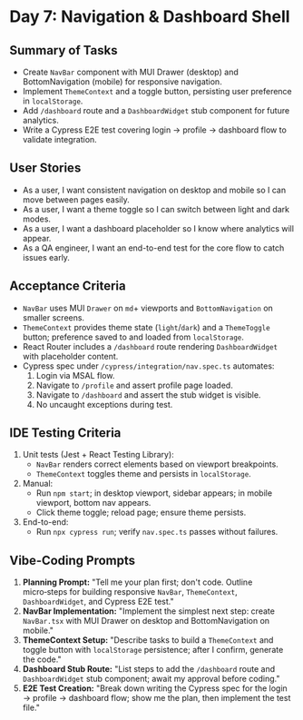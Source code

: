 # Day 7: Navigation & Dashboard Shell

## Summary of Tasks
- Create `NavBar` component with MUI Drawer (desktop) and BottomNavigation (mobile) for responsive navigation.
- Implement `ThemeContext` and a toggle button, persisting user preference in `localStorage`.
- Add `/dashboard` route and a `DashboardWidget` stub component for future analytics.
- Write a Cypress E2E test covering login → profile → dashboard flow to validate integration.

## User Stories
- As a user, I want consistent navigation on desktop and mobile so I can move between pages easily.
- As a user, I want a theme toggle so I can switch between light and dark modes.
- As a user, I want a dashboard placeholder so I know where analytics will appear.
- As a QA engineer, I want an end-to-end test for the core flow to catch issues early.

## Acceptance Criteria
- `NavBar` uses MUI `Drawer` on `md`+ viewports and `BottomNavigation` on smaller screens.
- `ThemeContext` provides theme state (`light`/`dark`) and a `ThemeToggle` button; preference saved to and loaded from `localStorage`.
- React Router includes a `/dashboard` route rendering `DashboardWidget` with placeholder content.
- Cypress spec under `/cypress/integration/nav.spec.ts` automates:
  1. Login via MSAL flow.
  2. Navigate to `/profile` and assert profile page loaded.
  3. Navigate to `/dashboard` and assert the stub widget is visible.
  4. No uncaught exceptions during test.

## IDE Testing Criteria
1. Unit tests (Jest + React Testing Library):
   - `NavBar` renders correct elements based on viewport breakpoints.
   - `ThemeContext` toggles theme and persists in `localStorage`.
2. Manual:
   - Run `npm start`; in desktop viewport, sidebar appears; in mobile viewport, bottom nav appears.
   - Click theme toggle; reload page; ensure theme persists.
3. End-to-end:
   - Run `npx cypress run`; verify `nav.spec.ts` passes without failures.

## Vibe‑Coding Prompts
1. **Planning Prompt:**
   "Tell me your plan first; don't code. Outline micro‑steps for building responsive `NavBar`, `ThemeContext`, `DashboardWidget`, and Cypress E2E test."
2. **NavBar Implementation:**
   "Implement the simplest next step: create `NavBar.tsx` with MUI Drawer on desktop and BottomNavigation on mobile."
3. **ThemeContext Setup:**
   "Describe tasks to build a `ThemeContext` and toggle button with `localStorage` persistence; after I confirm, generate the code."
4. **Dashboard Stub Route:**
   "List steps to add the `/dashboard` route and `DashboardWidget` stub component; await my approval before coding."
5. **E2E Test Creation:**
   "Break down writing the Cypress spec for the login → profile → dashboard flow; show me the plan, then implement the test file." 